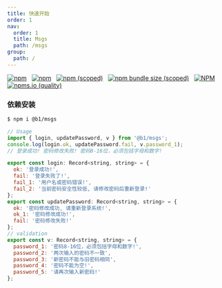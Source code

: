 ```yaml
---
title: 快速开始
order: 1
nav:
  order: 1
  title: Msgs
  path: /msgs
group:
  path: /
---
```


[![npm](https://img.shields.io/npm/dw/@b1/msgs?label=%E4%B8%8B%E8%BD%BD%E9%87%8F)](https://npmjs.com/package/@b1/msgs)
&nbsp;
[![npm](https://img.shields.io/npm/dm/@b1/msgs?label=%E4%B8%8B%E8%BD%BD%E9%87%8F)](https://npmjs.com/package/@b1/msgs)
&nbsp;
[![npm (scoped)](https://img.shields.io/npm/v/@b1/msgs)](https://npmjs.com/package/@b1/msgs)
&nbsp;
[![npm bundle size (scoped)](https://img.shields.io/bundlephobia/min/@b1/msgs)](https://npmjs.com/package/@b1/msgs)
&nbsp;
[![NPM](https://img.shields.io/npm/l/@b1/msgs)](https://npmjs.com/package/@b1/msgs)
&nbsp;
[![npms.io (quality)](https://img.shields.io/npms-io/quality-score/@b1/msgs)](https://npmjs.com/package/@b1/msgs)

### 依赖安装

```bash
$ npm i @b1/msgs
```

```js
// Usage
import { login, updatePassword, v } from '@b1/msgs';
console.log(login.ok, updatePassword.fail, v.password_1);
// 登录成功! 密码修改失败! 密码8-16位，必须包括字母和数字!

export const login: Record<string, string> = {
  ok: '登录成功!',
  fail: '登录失败了!',
  fail_1: '用户名或密码错误!',
  fail_2: '当前密码安全性较低, 请修改密码后重新登录!'
};
export const updatePassword: Record<string, string> = {
  ok: '密码修改成功, 请重新登录系统!',
  ok_1: '密码修改成功!',
  fail: '密码修改失败!'
};
// validation
export const v: Record<string, string> = {
  password_1: '密码8-16位，必须包括字母和数字!',
  password_2: '两次输入的密码不一致',
  password_3: '新密码不能与旧密码相同',
  password_4: '密码不能为空!',
  password_5: '请再次输入新密码!'
};
```

